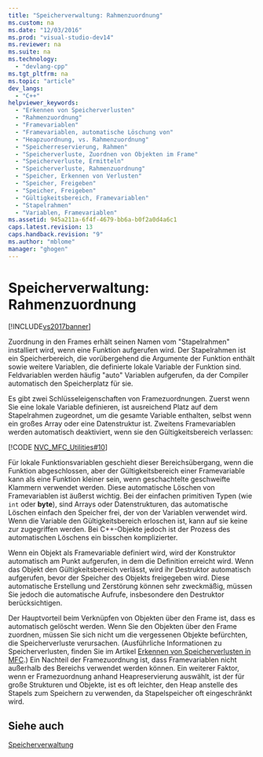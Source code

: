 ```yaml
---
title: "Speicherverwaltung: Rahmenzuordnung"
ms.custom: na
ms.date: "12/03/2016"
ms.prod: "visual-studio-dev14"
ms.reviewer: na
ms.suite: na
ms.technology: 
  - "devlang-cpp"
ms.tgt_pltfrm: na
ms.topic: "article"
dev_langs: 
  - "C++"
helpviewer_keywords: 
  - "Erkennen von Speicherverlusten"
  - "Rahmenzuordnung"
  - "Framevariablen"
  - "Framevariablen, automatische Löschung von"
  - "Heapzuordnung, vs. Rahmenzuordnung"
  - "Speicherreservierung, Rahmen"
  - "Speicherverluste, Zuordnen von Objekten im Frame"
  - "Speicherverluste, Ermitteln"
  - "Speicherverluste, Rahmenzuordnung"
  - "Speicher, Erkennen von Verlusten"
  - "Speicher, Freigeben"
  - "Speicher, Freigeben"
  - "Gültigkeitsbereich, Framevariablen"
  - "Stapelrahmen"
  - "Variablen, Framevariablen"
ms.assetid: 945a211a-6f4f-4679-bb6a-b0f2a0d4a6c1
caps.latest.revision: 13
caps.handback.revision: "9"
ms.author: "mblome"
manager: "ghogen"
---
```

# Speicherverwaltung: Rahmenzuordnung
[!INCLUDE[vs2017banner](../assembler/inline/includes/vs2017banner.md)]

Zuordnung in den Frames erhält seinen Namen vom "Stapelrahmen" installiert wird, wenn eine Funktion aufgerufen wird.  Der Stapelrahmen ist ein Speicherbereich, die vorübergehend die Argumente der Funktion enthält sowie weitere Variablen, die definierte lokale Variable der Funktion sind.  Feldvariablen werden häufig "auto" Variablen aufgerufen, da der Compiler automatisch den Speicherplatz für sie.  
  
 Es gibt zwei Schlüsseleigenschaften von Framezuordnungen.  Zuerst wenn Sie eine lokale Variable definieren, ist ausreichend Platz auf dem Stapelrahmen zugeordnet, um die gesamte Variable enthalten, selbst wenn ein großes Array oder eine Datenstruktur ist.  Zweitens Framevariablen werden automatisch deaktiviert, wenn sie den Gültigkeitsbereich verlassen:  
  
 [!CODE [NVC_MFC_Utilities#10](../CodeSnippet/VS_Snippets_Cpp/NVC_MFC_Utilities#10)]  
  
 Für lokale Funktionsvariablen geschieht dieser Bereichsübergang, wenn die Funktion abgeschlossen, aber der Gültigkeitsbereich einer Framevariable kann als eine Funktion kleiner sein, wenn geschachtelte geschweifte Klammern verwendet werden.  Diese automatische Löschen von Framevariablen ist äußerst wichtig.  Bei der einfachen primitiven Typen \(wie `int` oder **byte**\), sind Arrays oder Datenstrukturen, das automatische Löschen einfach den Speicher frei, der von der Variablen verwendet wird.  Wenn die Variable den Gültigkeitsbereich erloschen ist, kann auf sie keine zur zugegriffen werden.  Bei C\+\+\-Objekte jedoch ist der Prozess des automatischen Löschens ein bisschen komplizierter.  
  
 Wenn ein Objekt als Framevariable definiert wird, wird der Konstruktor automatisch am Punkt aufgerufen, in dem die Definition erreicht wird.  Wenn das Objekt den Gültigkeitsbereich verlässt, wird ihr Destruktor automatisch aufgerufen, bevor der Speicher des Objekts freigegeben wird.  Diese automatische Erstellung und Zerstörung können sehr zweckmäßig, müssen Sie jedoch die automatische Aufrufe, insbesondere den Destruktor berücksichtigen.  
  
 Der Hauptvorteil beim Verknüpfen von Objekten über den Frame ist, dass es automatisch gelöscht werden.  Wenn Sie den Objekten über den Frame zuordnen, müssen Sie sich nicht um die vergessenen Objekte befürchten, die Speicherverluste verursachen. \(Ausführliche Informationen zu Speicherverlusten, finden Sie im Artikel [Erkennen von Speicherverlusten in MFC](assetId:///29ee8909-96e9-4246-9332-d3a8aa8d4658).\) Ein Nachteil der Framezuordnung ist, dass Framevariablen nicht außerhalb des Bereichs verwendet werden können.  Ein weiterer Faktor, wenn er Framezuordnung anhand Heapreservierung auswählt, ist der für große Strukturen und Objekte, ist es oft leichter, den Heap anstelle des Stapels zum Speichern zu verwenden, da Stapelspeicher oft eingeschränkt wird.  
  
## Siehe auch  
 [Speicherverwaltung](../mfc/memory-management.md)